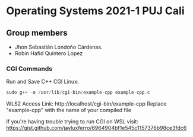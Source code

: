 # Operating Systems 2021-1 PUJ Cali

## Group members

- Jhon Sebastián Londoño Cárdenas.
- Robin Hafid Quintero Lopez

### CGI Commands

Run and Save C++ CGI Linux:
```CPP
sudo g++ -o /usr/lib/cgi-bin/example-cpp example-cpp.c
```

WLS2 Access Link: http://localhost/cgi-bin/example-cpp
Replace "example-cpp" with the name of your compiled file

If you're having trouble trying to run CGI on WSL visit: https://gist.github.com/jayluxferro/6964904bf1e545c1157376b98ce3fdc6